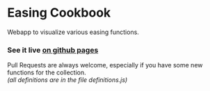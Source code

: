 Easing Cookbook
===============


Webapp to visualize various easing functions.


### See it live [**on github pages**](https://mikescher.github.io/EasingCookbook/)


Pull Requests are always welcome, especially if you have some new functions for the collection.  
*(all definitions are in the file definitions.js)*
